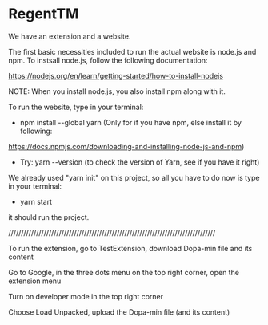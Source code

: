 ﻿# RegentTM

We have an extension and a website.

The first basic necessities included to run the actual website is node.js and npm. To instsall node.js, follow the following documentation:

https://nodejs.org/en/learn/getting-started/how-to-install-nodejs

NOTE: When you install node.js, you also install npm along with it.

To run the website, type in your terminal:

- npm install --global yarn (Only for if you have npm, else install it by following:

https://docs.npmjs.com/downloading-and-installing-node-js-and-npm)

- Try: yarn --version (to check the version of Yarn, see if you have it right)

We already used "yarn init" on this project, so all you have to do now is type in your terminal:

- yarn start

it should run the project.

//////////////////////////////////////////////////////////////////////////////////

To run the extension, go to TestExtension, download Dopa-min file and its content

Go to Google, in the three dots menu on the top right corner, open the extension menu

Turn on developer mode in the top right corner

Choose Load Unpacked, upload the Dopa-min file (and its content)
## 
